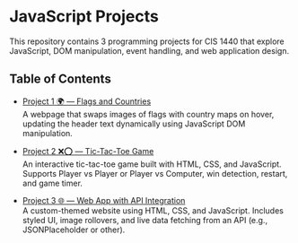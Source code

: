 # JavaScript Projects

This repository contains 3 programming projects for CIS 1440 that explore JavaScript, DOM manipulation, event handling, and web application design.

## Table of Contents

- [Project 1 🌍 — Flags and Countries](./pj1)  
  A webpage that swaps images of flags with country maps on hover, updating the header text dynamically using JavaScript DOM manipulation.

- [Project 2 ❌⭕ — Tic-Tac-Toe Game](./pj2)  
  An interactive tic-tac-toe game built with HTML, CSS, and JavaScript. Supports Player vs Player or Player vs Computer, win detection, restart, and game timer.

- [Project 3 🌐 — Web App with API Integration](./pj3)  
  A custom-themed website using HTML, CSS, and JavaScript. Includes styled UI, image rollovers, and live data fetching from an API (e.g., JSONPlaceholder or other).  

